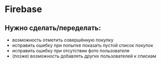 # Firebase

## Нужно сделать/переделать:
* возможность отметить совершённую покупку
* исправить ошибку при попытке показать пустой список покупок
* исправить ошибку при отсутствии фото пользователя
* (позже) возможность добавлять других пользователей к спискам
